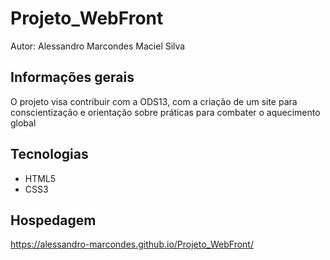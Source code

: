 # Projeto_WebFront
Autor: Alessandro Marcondes Maciel Silva

## Informações gerais
O projeto visa contribuir com a ODS13, com a criação de um site para conscientização e orientação sobre práticas para combater o aquecimento global

## Tecnologias
* HTML5
* CSS3

## Hospedagem
https://alessandro-marcondes.github.io/Projeto_WebFront/
